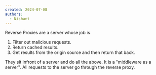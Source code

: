 ```yaml
---
created: 2024-07-08
authors:
  - Nishant
---
```

Reverse Proxies are a server whose job is
1. Filter out malicious requests.
2. Return cached results.
3. Get results from the origin source and then return that back.

They sit infront of a server and do all the above. It is a "middleware as a server". All requests to the server go through the reverse proxy.